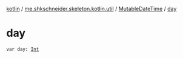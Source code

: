 [kotlin](../../index.md) / [me.shkschneider.skeleton.kotlin.util](../index.md) / [MutableDateTime](index.md) / [day](./day.md)

# day

`var day: `[`Int`](https://kotlinlang.org/api/latest/jvm/stdlib/kotlin/-int/index.html)